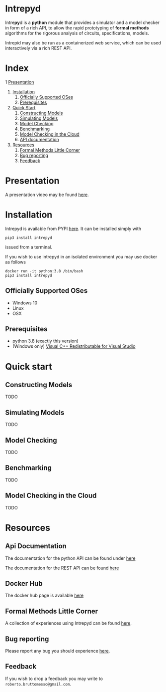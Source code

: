 # Intrepyd
Intre**py**d is a **python** module that provides a simulator and a model checker in form of
a rich API, to allow the rapid prototyping of **formal methods** algorithms
for the rigorous analysis of circuits, specifications, models.

Intrepid may also be run as a containerized web service, which can be used interactively
via a rich REST API.

# Index
1  [Presentation](#presentation)
1. [Installation](#installation)
    1. [Officially Supported OSes](#officially-supported-oses)
    1. [Prerequisites](#prerequisites)
1. [Quick Start](#quick-start)
    1. [Constructing Models](#constructing-models)
    1. [Simulating Models](#simulating-models)
    1. [Model Checking](#model-checking)
    1. [Benchmarking](#benchmarking)
    1. [Model Checking in the Cloud](#model-checking-in-the-cloud)
    1. [API documentation](#api-documentation)
1. [Resources](#resources)
    1. [Formal Methods Little Corner](#formal-methods-little-corner)
    1. [Bug reporting](#bug-reporting)
    1. [Feedback](#feedback)


# Presentation

A presentation video may be found [here](https://youtu.be/n-0Y_iJqkqY).

# Installation
Intrepyd is available from PYPI [here][2]. It can be installed simply with
```
pip3 install intrepyd
```
issued from a terminal.

If you wish to use intrepyd in an isolated environment you may use docker as
follows
```
docker run -it python:3.8 /bin/bash
pip3 install intrepyd
```

## Officially Supported OSes
- Windows 10
- Linux
- OSX

## Prerequisites
- python 3.8 (exactly this version)
- (Windows only) [Visual C++ Redistributable for Visual Studio][1]

# Quick start

## Constructing Models
TODO

## Simulating Models
TODO

## Model Checking
TODO

## Benchmarking
TODO

## Model Checking in the Cloud
TODO

# Resources

## Api Documentation

The documentation for the python API can be found under [here](https://github.com/formalmethods/intrepid/tree/master/docs/intrepyd)

The documentation for the REST API can be found [here](https://www.postman.com/robertobruttomesso/workspace/intrepid-model-checker-rest-api)

## Docker Hub

The docker hub page is available [here](https://hub.docker.com/r/robertobruttomesso/intrepid)

## Formal Methods Little Corner
A collection of experiences using Intrepyd can be found [here](https://formalmethods.github.io).

## Bug reporting
Please report any bug you should experience [here](https://github.com/formalmethods/intrepid/issues).

## Feedback
If you wish to drop a feedback you may write to
`roberto.bruttomesso@gmail.com`.

[1]: https://aka.ms/vs/16/release/vc_redist.x64.exe
[2]: https://pypi.python.org/pypi/intrepyd "Intrepyd on PYPI"
